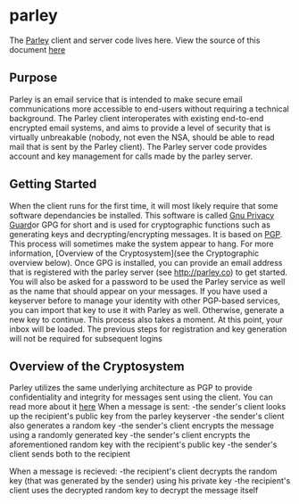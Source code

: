 parley
======
The [Parley](https://parley.co) client and server code lives here.
View the source of this document [here](https://github.com/blackchair/parley/raw/master/README.md)

Purpose
-------
Parley is an email service that is intended to make secure email communications more accessible to end-users without requiring a technical background. The Parley client interoperates with existing end-to-end encrypted email systems, and aims to provide a level of security that is virtually unbreakable (nobody, not even the NSA, should be able to read mail that is sent by the Parley client).
The Parley server code provides account and key management for calls made by the parley server.

Getting Started
---------------
When the client runs for the first time, it will most likely require that some software dependancies be installed. This software is called [Gnu Privacy Guard](http://en.wikipedia.org/wiki/GNU_Privacy_Guard)or GPG for short and is used for cryptographic functions such as generating keys and decrypting/encrypting messages. It is based on [PGP](http://en.wikipedia.org/wiki/Pretty_Good_Privacy). This process will sometimes make the system appear to hang. For more information, [Overview of the Cryptosystem](see the Cryptographic overview below). 
Once GPG is installed, you can provide an email address that is registered with the parley server (see http://parley.co) to get started. You will also be asked for a password to be used the Parley service as well as the name that should appear on your messages.
If you have used a keyserver before to manage your identity with other PGP-based services, you can import that key to use it with Parley as well. Otherwise, generate a new key to continue. This process also takes a moment.
At this point, your inbox will be loaded. The previous steps for registration and key generation will not be required for subsequent logins

Overview of the Cryptosystem
----------------------------
Parley utilizes the same underlying architecture as PGP to provide confidentiality and integrity for messages sent using the client. You can read more about it [here](http://en.wikipedia.org/wiki/Pretty_Good_Privacy)
When a message is sent:
-the sender's client looks up the recipient's public key from the parley keyserver
-the sender's client also generates a random key
-the sender's client encrypts the message using a randomly generated key
-the sender's client encrypts the aforementioned random key with the recipient's public key
-the sender's client sends both to the recipient

When a message is recieved:
-the recipient's client decrypts the random key (that was generated by the sender) using his private key
-the recipient's client uses the decrypted random key to decrypt the message itself

